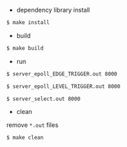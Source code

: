 * dependency library install

```sh
$ make install
```

* build

```sh
$ make build
```

* run

```sh
$ server_epoll_EDGE_TRIGGER.out 8000 

$ server_epoll_LEVEL_TRIGGER.out 8000

$ server_select.out 8000
```

* clean

remove `*.out` files

```sh
$ make clean
```
